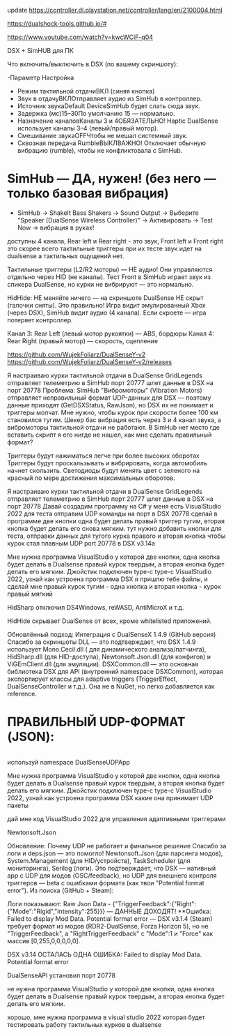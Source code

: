 update
https://controller.dl.playstation.net/controller/lang/en/2100004.html


https://dualshock-tools.github.io/#

https://www.youtube.com/watch?v=kwcWCiF-q04


DSX + SimHUB для ПК


Что включить/выключить в DSX (по вашему скриншоту):


-Параметр Настройка
- Режим тактильной отдачиВКЛ (синяя кнопка)
- Звук в отдачуВКЛОтправляет аудио из SimHub в контроллер.
- Источник звукаDefault DeviceSimHub будет слать сюда звук.
- Задержка (мс)15–30По умолчанию 15 — нормально.
- Назначение каналовКаналы 3 и 4ОБЯЗАТЕЛЬНО! Haptic DualSense использует каналы 3–4 (левый/правый мотор).
- Смешивание звукаOFFЧтобы не мешал системный звук.
- Сквозная передача RumbleВЫКЛВАЖНО! Отключает обычную вибрацию (rumble), чтобы не конфликтовала с SimHub.


# SimHub — ДА, нужен! (без него — только базовая вибрация)
- SimHub → ShakeIt Bass Shakers → Sound Output
  → Выберите "Speaker (DualSense Wireless Controller)"
  → Активировать → Test Now → вибрация в руках!

доступны 4 канала, Rear left и Rear right - это звук,
Front left и Front right это скорее всего тактильные триггеры при их тесте звук идет
на dualsense а тактильных ощущений нет.

Тактильные триггеры (L2/R2 моторы) — НЕ аудио! Они управляются отдельно через HID (не каналы).
Тест Front в SimHub играет звук из спикера DualSense, но курки не вибрируют — это нормально.

HidHide: НЕ меняйте ничего — на скриншоте DualSense НЕ скрыт (галочки сняты). Это правильно!
Игра видит эмулированный Xbox (через DSX), SimHub видит аудио (4 канала). Если скроете — игра потеряет контроллер.

Канал 3: Rear Left (левый мотор рукоятки) — ABS, бордюры
Канал 4: Rear Right (правый мотор) — скорость, сцепление

https://github.com/WujekFoliarz/DualSenseY-v2
https://github.com/WujekFoliarz/DualSenseY-v2/releases

Я настраиваю курки тактильной отдачи в DualSense GridLegends отправляет телеметрию в SimHub порт 20777
шлет данные в DSX на порт 20778
Проблема: SimHub "Вибромоторы" (Vibration Motors) отправляет неправильный формат UDP-данных для DSX —
поэтому данные приходят (GetDSXStatus, RawJson), но DSX их не понимает и триггеры молчат.
Мне нужно, чтобы курок при скорости более 100 км становился тугим.
Шекер бас вибрация есть через 3 и 4 канал звука, а вибромоторы тактильной отдачи не работают.
В SimHub нет место где вставить скрипт я его нигде не нашел, как мне сделать правильный формат?

Триггеры будут нажиматься легче при более высоких оборотах
Триггеры будут проскальзывать и вибрировать, когда автомобиль начнет скользить.
Светодиоды будут менять цвет с зеленого на красный по мере достижения максимальных оборотов.

Я настраиваю курки тактильной отдачи в DualSense GridLegends отправляет телеметрию в SimHub порт 20777
шлет данные в DSX на порт 20778
Давай создадим программу на C# у меня есть VisualStudio 2022 для теста отправим UDP команды на порт в DSX 20778
сделай в программе две кнопки одна будет делать правый триггер тугим, вторая кнопка будет делать его снова мягким.
тут нужно добавить кнопки для теста, отправки данных для тугого курка правого и вторая кнопка чтобы курок стал плавным
UDP port 20778 в DSX v3.14а


Мне нужна программа VisualStudio у которой две кнопки, одна кнопка будет делать в 
Dualsense правый курок твердым, а вторая кнопка будет делать его мягким. Джойстик подключен type-c type-c
VisualStudio 2022, узнай как устроена программа DSX я пришлю тебе файлы, 
и сделай мне правый курок тугим - одна кнопка и вторая кнопка - курок правый мягкий

HidSharp
отключил DS4Windows, reWASD, AntiMicroX и т.д.

HidHide скрывает DualSense от всех, кроме whitelisted приложений.


Обновлённый подход: Интеграция с DualSenseX 1.4.9 (GitHub версия)
Спасибо за скриншоты DLL — это подтверждает, что DSX 1.4.9 использует Mono.Cecil.dll (
для динамического анализа/патчинга), HidSharp.dll (для HID-доступа), Newtonsoft.Json.dll 
(для конфигов) и ViGEmClient.dll (для эмуляции). DSXCommon.dll — это основная библиотека
DSX для API (внутренний namespace DSXCommon), которая экспортирует классы для adaptive triggers 
(TriggerEffect, DualSenseController и т.д.). Она не в NuGet, но легко добавляется как reference.


# ПРАВИЛЬНЫЙ UDP-ФОРМАТ (JSON):
```
```

используй namespace DualSenseUDPApp

Мне нужна программа VisualStudio у которой две кнопки, одна кнопка будет делать в
Dualsense правый курок твердым, а вторая кнопка будет делать его мягким. Джойстик подключен type-c type-c
VisualStudio 2022, узнай как устроена программа DSX какие она принимает UDP пакеты

дай мне код VisualStudio 2022 для управления адаптивными триггерами

Newtonsoft.Json

Обновление: Почему UDP не работает и финальное решение
Спасибо за логи и deps.json — это помогло!
Newtonsoft.Json (для парсинга модов), System.Management (для HID/устройств), TaskScheduler (для мониторинга), Serilog (логи). Это подтверждает, что DSX — нативный app с UDP для модов (OSC/feedback), но UDP для внешнего контроля триггеров — beta с ошибками формата (как твои "Potential format error"). Из поиска (GitHub + Steam):

Логи показывают: Raw Json Data - {"TriggerFeedback":{"Right":{"Mode":"Rigid","Intensity":255}}} — ДАННЫЕ ДОХОДЯТ!
**Ошибка: Failed to display Mod Data. Potential format error — DSX v3.1.4 (Steam) требует формат из модов (RDR2-DualSense, Forza Horizon 5), но не "TriggerFeedback", а "RightTriggerFeedback" с "Mode":1 и "Force" как массив [0,255,0,0,0,0,0].

DSX v3.14 ОСТАЛАСЬ ОДНА ОШИБКА: Failed to display Mod Data. Potential format error

DualSenseAPI установил порт 20778

не нужна программа VisualStudio у которой две кнопки, одна кнопка будет делать в
Dualsense правый курок твердым, а вторая кнопка будет делать его мягким.

хорошо, мне нужна программа в visual studio 2022 которая будет тестировать работу тактильных курков в dualsense